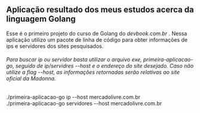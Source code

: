 ## Aplicação resultado dos meus estudos acerca da linguagem Golang

<p>
   Esse é o primeiro projeto do curso de Golang do <em> devbook.com.br </em>.
   Nessa aplicação utilizo um pacote de linha de código para obter informações de ips e servidores dos sites pesquisados.
</p>

 <h6>Para buscar ip ou servidor basta utilizar o arquivo exe, primeira-aplicacao-go, seguido de ip/servidres --host e o endereço do site desejado. Caso não utilize a flag --host, as informações retornadas serão relativas ao site oficial da Madonna.</h6>
./primeira-aplicacao-go ip --host mercadolivre.com.br <br>
./primeira-aplicacao-go servidores --host mercadolivre.com.br
